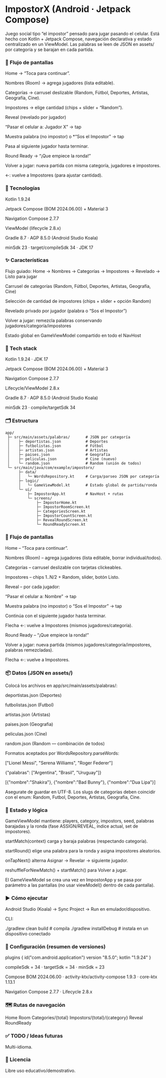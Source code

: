 # ImpostorX (Android · Jetpack Compose)

Juego social tipo “el impostor” pensado para jugar pasando el celular. Está hecho con Kotlin + Jetpack Compose, navegación declarativa y estado centralizado en un ViewModel. Las palabras se leen de JSON en assets/ por categoría y se barajan en cada partida.

### 📱 Flujo de pantallas

Home → “Toca para continuar”.

Nombres (Room) → agrega jugadores (lista editable).

Categorías → carrusel deslizable (Random, Fútbol, Deportes, Artistas, Geografía, Cine).

Impostores → elige cantidad (chips + slider + “Random”).

Reveal (revelado por jugador)

“Pasar el celular a: Jugador X” → tap

Muestra palabra (no impostor) o *“Sos el Impostor” → tap

Pasa al siguiente jugador hasta terminar.

Round Ready → “¡Que empiece la ronda!”

Volver a jugar: nueva partida con misma categoría, jugadores e impostores.

←: vuelve a Impostores (para ajustar cantidad).

### 🧩 Tecnologías

Kotlin 1.9.24

Jetpack Compose (BOM 2024.06.00) + Material 3

Navigation Compose 2.7.7

ViewModel (lifecycle 2.8.x)

Gradle 8.7 · AGP 8.5.0 (Android Studio Koala)

minSdk 23 · target/compileSdk 34 · JDK 17

### ✨ Características

Flujo guiado: Home → Nombres → Categorías → Impostores → Revelado → Listo para jugar

Carrusel de categorías (Random, Fútbol, Deportes, Artistas, Geografía, Cine)

Selección de cantidad de impostores (chips + slider + opción Random)

Revelado privado por jugador (palabra o “Sos el Impostor”)

Volver a jugar: remezcla palabras conservando jugadores/categoría/impostores

Estado global en GameViewModel compartido en todo el NavHost

### 🧱 Tech stack

Kotlin 1.9.24 · JDK 17

Jetpack Compose (BOM 2024.06.00) + Material 3

Navigation Compose 2.7.7

Lifecycle/ViewModel 2.8.x

Gradle 8.7 · AGP 8.5.0 (Android Studio Koala)

minSdk 23 · compile/targetSdk 34

### 🗂️ Estructura
```
app/  
 ├─ src/main/assets/palabras/       # JSON por categoría  
 │    ├─ deportistas.json           # Deportes  
 │    ├─ futbolistas.json           # Fútbol  
 │    ├─ artistas.json              # Artistas  
 │    ├─ paises.json                # Geografía  
 │    ├─ peliculas.json             # Cine (nuevo)  
 │    └─ random.json                # Random (unión de todos)  
 └─ src/main/java/com/example/impostorx/  
      ├─ data/  
      │   └─ WordsRepository.kt     # Carga/parseo JSON por categoría  
      ├─ logic/  
      │   └─ GameViewModel.kt       # Estado global de partida/ronda  
      └─ ui/  
          ├─ ImpostorApp.kt         # NavHost + rutas  
          └─ screens/  
              ├─ ImpostorHome.kt  
              ├─ ImpostorRoomScreen.kt  
              ├─ CategoriesScreen.kt  
              ├─ ImpostorCountScreen.kt  
              ├─ RevealRoundScreen.kt  
              └─ RoundReadyScreen.kt  
```
### 🔀 Flujo de pantallas

Home – “Toca para continuar”.

Nombres (Room) – agrega jugadores (lista editable, borrar individual/todos).

Categorías – carrusel deslizable con tarjetas clickeables.

Impostores – chips 1..N/2 + Random, slider, botón Listo.

Reveal – por cada jugador:

“Pasar el celular a: Nombre” → tap

Muestra palabra (no impostor) o “Sos el Impostor” → tap

Continúa con el siguiente jugador hasta terminar.

Flecha ←: vuelve a Impostores (mismos jugadores/categoría).

Round Ready – “¡Que empiece la ronda!”

Volver a jugar: nueva partida (mismos jugadores/categoría/impostores, palabras remezcladas).

Flecha ←: vuelve a Impostores.

### 📦 Datos (JSON en assets/)

Colocá los archivos en app/src/main/assets/palabras/:

deportistas.json (Deportes)

futbolistas.json (Futbol)

artistas.json (Artistas)

paises.json (Geografia)

peliculas.json (Cine)

random.json (Random — combinación de todos)

Formatos aceptados por WordsRepository.parseWords:

["Lionel Messi", "Serena Williams", "Roger Federer"]

{"palabras": ["Argentina", "Brasil", "Uruguay"]}

[{"nombre":"Shakira"}, {"nombre":"Bad Bunny"}, {"nombre":"Dua Lipa"}]


Asegurate de guardar en UTF-8. Los slugs de categorías deben coincidir con el enum:
Random, Futbol, Deportes, Artistas, Geografia, Cine.

### 🧠 Estado y lógica

GameViewModel mantiene: players, category, impostors, seed, palabras barajadas y la ronda (fase ASSIGN/REVEAL, índice actual, set de impostores).

startMatch(context) carga y baraja palabras (respectando categoría).

startRound() elige una palabra para la ronda y asigna impostores aleatorios.

onTapNext() alterna Asignar → Revelar → siguiente jugador.

reshuffleForNewMatch() + startMatch() para Volver a jugar.

El GameViewModel se crea una vez en ImpostorApp y se pasa por parámetro a las pantallas (no usar viewModel() dentro de cada pantalla).

### ▶️ Cómo ejecutar

Android Studio (Koala) → Sync Project → Run en emulador/dispositivo.

CLI:

./gradlew clean build         # compila
./gradlew installDebug        # instala en un dispositivo conectado

### 🔧 Configuración (resumen de versiones)

plugins { id("com.android.application") version "8.5.0"; kotlin "1.9.24" }

compileSdk = 34 · targetSdk = 34 · minSdk = 23

Compose BOM 2024.06.00 · activity-ktx/activity-compose 1.9.3 · core-ktx 1.13.1

Navigation Compose 2.7.7 · Lifecycle 2.8.x

### 🗺️ Rutas de navegación
Home
Room
Categories/{total}
Impostors/{total}/{category}
Reveal
RoundReady

### ✅ TODO / Ideas futuras

Multi-idioma.

### 📄 Licencia

Libre uso educativo/demostrativo.
